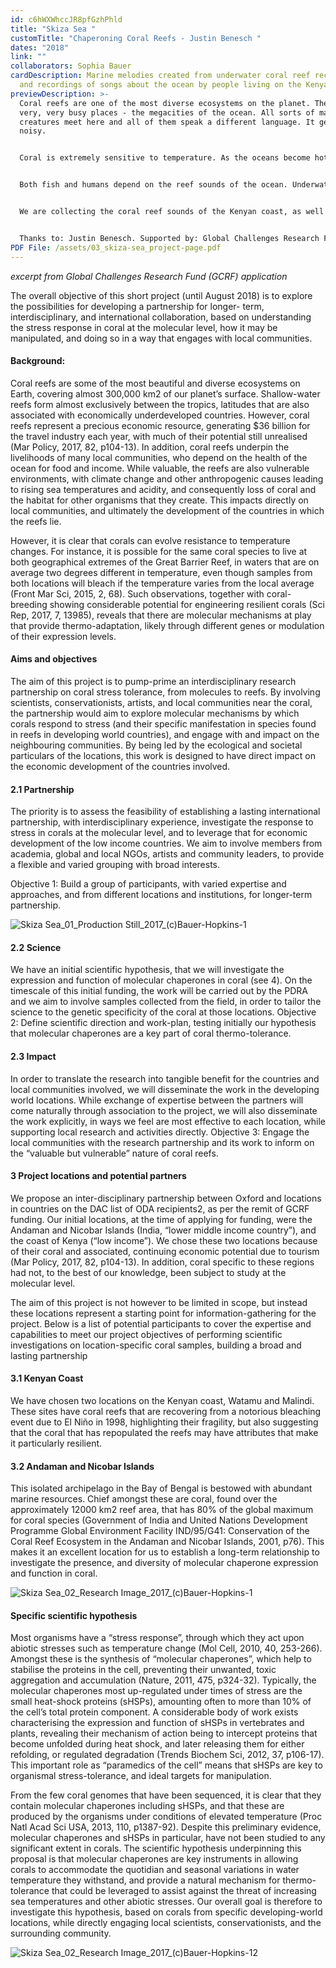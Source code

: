 ```yaml
---
id: c6hWXWhccJR8pfGzhPhld
title: "Skiza Sea "
customTitle: "Chaperoning Coral Reefs - Justin Benesch "
dates: "2018"
link: ""
collaborators: Sophia Bauer
cardDescription: Marine melodies created from underwater coral reef recordings
  and recordings of songs about the ocean by people living on the Kenyan coast
previewDescription: >-
  Coral reefs are one of the most diverse ecosystems on the planet. They are
  very, very busy places - the megacities of the ocean. All sorts of marine
  creatures meet here and all of them speak a different language. It gets pretty
  noisy.


  Coral is extremely sensitive to temperature. As the oceans become hotter and hotter so our reefs become fewer and fewer. The constant popping and crackling sound of thousands of snapping shrimps, and the grunting and squeaking noises of the reef fish will disappear. Along the Kenyan coast many coral reefs are still intact, but they are already getting quieter. Some have disappeared completely, leaving behind a silent desert of dead coral skeletons.


  Both fish and humans depend on the reef sounds of the ocean. Underwater, sound travels further than light, and fish navigate to their feeding grounds in the coral reefs by the noise they make. Fishermen have to travel further to deeper seas to find fish.


  We are collecting the coral reef sounds of the Kenyan coast, as well as songs about the ocean from different people living and working along the Kenyan coast. Download these marine melodies to travel with you on your phone as ring tones.


  Thanks to: Justin Benesch. Supported by: Global Challenges Research Fund of the UK via the University of Oxford
PDF File: /assets/03_skiza-sea_project-page.pdf
---
```

*excerpt from Global Challenges Research Fund (GCRF) application*

The overall objective of this short project (until August 2018) is to explore the possibilities for developing a partnership for longer- term, interdisciplinary, and international collaboration, based on understanding the stress response in coral at the molecular level, how it may be manipulated, and doing so in a way that engages with local communities. 



#### Background: 

Coral reefs are some of the most beautiful and diverse ecosystems on Earth, covering almost 300,000 km2 of our planet’s surface. Shallow-water reefs form almost exclusively between the tropics, latitudes that are also associated with economically underdeveloped countries. However, coral reefs represent a precious economic resource, generating $36 billion for the travel industry each year, with much of their potential still unrealised (Mar Policy, 2017, 82, p104-13). In addition, coral reefs underpin the livelihoods of many local communities, who depend on the health of the ocean for food and income. While valuable, the reefs are also vulnerable environments, with climate change and other anthropogenic causes leading to rising sea temperatures and acidity, and consequently loss of coral and the habitat for other organisms that they create. This impacts directly on local communities, and ultimately the development of the countries in which the reefs lie. 

However, it is clear that corals can evolve resistance to temperature changes. For instance, it is possible for the same coral species to live at both geographical extremes of the Great Barrier Reef, in waters that are on average two degrees different in temperature, even though samples from both locations will bleach if the temperature varies from the local average (Front Mar Sci, 2015, 2, 68). Such observations, together with coral-breeding showing considerable potential for engineering resilient corals (Sci Rep, 2017, 7, 13985), reveals that there are molecular mechanisms at play that provide thermo-adaptation, likely through different genes or modulation of their expression levels. 



#### Aims and objectives 

The aim of this project is to pump-prime an interdisciplinary research partnership on coral stress tolerance, from molecules to reefs. By involving scientists, conservationists, artists, and local communities near the coral, the partnership would aim to explore molecular mechanisms by which corals respond to stress (and their specific manifestation in species found in reefs in developing world countries), and engage with and impact on the neighbouring communities. By being led by the ecological and societal particulars of the locations, this work is designed to have direct impact on the economic development of the countries involved. 



#### 2.1 Partnership 

The priority is to assess the feasibility of establishing a lasting international partnership, with interdisciplinary experience, investigate the response to stress in corals at the molecular level, and to leverage that for economic development of the low income countries. We aim to involve members from academia, global and local NGOs, artists and community leaders, to provide a flexible and varied grouping with broad interests. 

Objective 1: Build a group of participants, with varied expertise and approaches, and from different locations and institutions, for longer-term partnership. 

![](/assets/skiza-sea_01_production-still_2017_-c-bauer-hopkins-1.jpg "Skiza Sea_01_Production Still_2017_(c)Bauer-Hopkins-1")



#### 2.2 Science 

We have an initial scientific hypothesis, that we will investigate the expression and function of molecular chaperones in coral (see 4). On the timescale of this initial funding, the work will be carried out by the PDRA and we aim to involve samples collected from the field, in order to tailor the science to the genetic specificity of the coral at those locations. Objective 2: Define scientific direction and work-plan, testing initially our hypothesis that molecular chaperones are a key part of coral thermo-tolerance. 



#### 2.3 Impact 

In order to translate the research into tangible benefit for the countries and local communities involved, we will disseminate the work in the developing world locations. While exchange of expertise between the partners will come naturally through association to the project, we will also disseminate the work explicitly, in ways we feel are most effective to each location, while supporting local research and activities directly. Objective 3: Engage the local communities with the research partnership and its work to inform on the “valuable but vulnerable” nature of coral reefs. 



#### 3 Project locations and potential partners 

We propose an inter-disciplinary partnership between Oxford and locations in countries on the DAC list of ODA recipients2, as per the remit of GCRF funding. Our initial locations, at the time of applying for funding, were the Andaman and Nicobar Islands (India, “lower middle income country”), and the coast of Kenya (“low income”). We chose these two locations because of their coral and associated, continuing economic potential due to tourism (Mar Policy, 2017, 82, p104-13). In addition, coral specific to these regions had not, to the best of our knowledge, been subject to study at the molecular level. 

The aim of this project is not however to be limited in scope, but instead these locations represent a starting point for information-gathering for the project. Below is a list of potential participants to cover the expertise and capabilities to meet our project objectives of performing scientific investigations on location-specific coral samples, building a broad and lasting partnership 



#### 3.1 Kenyan Coast 

We have chosen two locations on the Kenyan coast, Watamu and Malindi. These sites have coral reefs that are recovering from a notorious bleaching event due to El Niño in 1998, highlighting their fragility, but also suggesting that the coral that has repopulated the reefs may have attributes that make it particularly resilient. 



#### 3.2 Andaman and Nicobar Islands 

This isolated archipelago in the Bay of Bengal is bestowed with abundant marine resources. Chief amongst these are coral, found over the approximately 12000 km2 reef area, that has 80% of the global maximum for coral species (Government of India and United Nations Development Programme Global Environment Facility IND/95/G41: Conservation of the Coral Reef Ecosystem in the Andaman and Nicobar Islands, 2001, p76). This makes it an excellent location for us to establish a long-term relationship to investigate the presence, and diversity of molecular chaperone expression and function in coral.

![](/assets/skiza-sea_02_research-image_2017_-c-bauer-hopkins-1.jpg "Skiza Sea_02_Research Image_2017_(c)Bauer-Hopkins-1")



#### Specific scientific hypothesis 

Most organisms have a “stress response”, through which they act upon abiotic stresses such as temperature change (Mol Cell, 2010, 40, 253-266). Amongst these is the synthesis of “molecular chaperones”, which help to stabilise the proteins in the cell, preventing their unwanted, toxic aggregation and accumulation (Nature, 2011, 475, p324-32). Typically, the molecular chaperones most up-regulated under times of stress are the small heat-shock proteins (sHSPs), amounting often to more than 10% of the cell’s total protein component. A considerable body of work exists characterising the expression and function of sHSPs in vertebrates and plants, revealing their mechanism of action being to intercept proteins that become unfolded during heat shock, and later releasing them for either refolding, or regulated degradation (Trends Biochem Sci, 2012, 37, p106-17). This important role as “paramedics of the cell” means that sHSPs are key to organismal stress-tolerance, and ideal targets for manipulation. 

From the few coral genomes that have been sequenced, it is clear that they contain molecular chaperones including sHSPs, and that these are produced by the organisms under conditions of elevated temperature (Proc Natl Acad Sci USA, 2013, 110, p1387-92). Despite this preliminary evidence, molecular chaperones and sHSPs in particular, have not been studied to any significant extent in corals. The scientific hypothesis underpinning this proposal is that molecular chaperones are key instruments in allowing corals to accommodate the quotidian and seasonal variations in water temperature they withstand, and provide a natural mechanism for thermo-tolerance that could be leveraged to assist against the threat of increasing sea temperatures and other abiotic stresses. Our overall goal is therefore to investigate this hypothesis, based on corals from specific developing-world locations, while directly engaging local scientists, conservationists, and the surrounding community. 

![](/assets/skiza-sea_02_research-image_2017_-c-bauer-hopkins-12.jpg "Skiza Sea_02_Research Image_2017_(c)Bauer-Hopkins-12")
